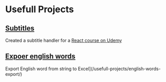 # Usefull Projects

## [Subtitles](/usefull-projects/subtitles/excel-export)

Created a subtitle handler for a [React course on Udemy](https://www.udemy.com/course/the-ultimate-react-course/learn/lecture/35882526#search)

## [Expoer english words](/usefull-projects/subtitles/)

Export English word from string to Excel](/usefull-projects/english-words-export/)

